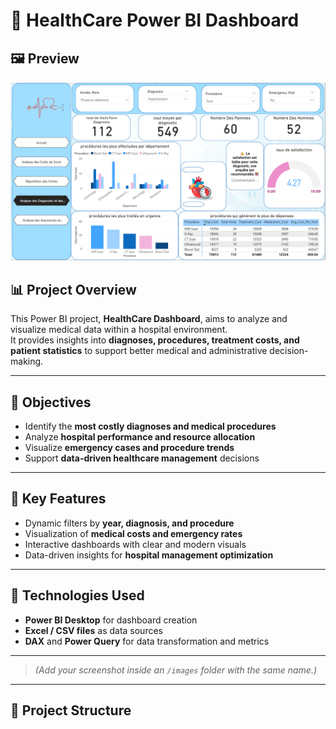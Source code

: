 
# 🏥 HealthCare Power BI Dashboard
## 🖼️ Preview

![Dashboard Preview](healthcare-dashboard.png)

## 📊 Project Overview
This Power BI project, **HealthCare Dashboard**, aims to analyze and visualize medical data within a hospital environment.  
It provides insights into **diagnoses, procedures, treatment costs, and patient statistics** to support better medical and administrative decision-making.

---

## 🎯 Objectives
- Identify the **most costly diagnoses and medical procedures**  
- Analyze **hospital performance and resource allocation**  
- Visualize **emergency cases and procedure trends**  
- Support **data-driven healthcare management** decisions

---

## 🧩 Key Features
- Dynamic filters by **year, diagnosis, and procedure**
- Visualization of **medical costs and emergency rates**
- Interactive dashboards with clear and modern visuals
- Data-driven insights for **hospital management optimization**

---

## 🧠 Technologies Used
- **Power BI Desktop** for dashboard creation  
- **Excel / CSV files** as data sources  
- **DAX** and **Power Query** for data transformation and metrics

---

> *(Add your screenshot inside an `/images` folder with the same name.)*

---

## 📁 Project Structure
